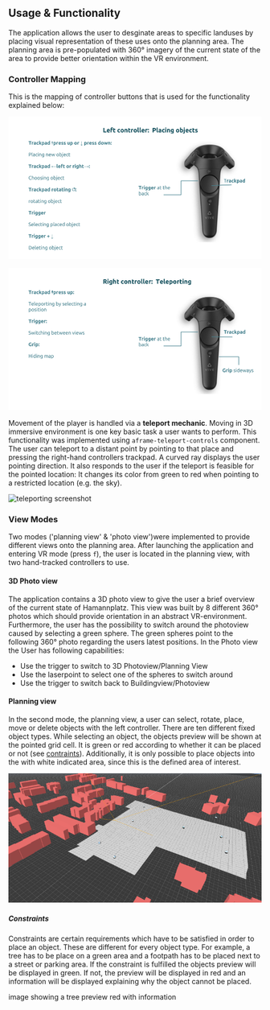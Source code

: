 
## Usage & Functionality
The application allows the user to desginate areas to specific landuses by
placing visual representation of these uses onto the planning area.
The planning area is pre-populated with 360° imagery of the current state of
the area to provide better orientation within the VR environment.

### Controller Mapping
This is the mapping of controller buttons that is used for the functionality
explained below:

![left hand](left-controller.png)

![right hand](right-controller.png)

Movement of the player is handled via a **teleport mechanic**.
Moving in 3D immersive environment is one key basic task a user wants to
perform. This functionality was implemented using `aframe-teleport-controls`
component. The user can teleport to a distant point by pointing to that place
and pressing the right-hand controllers trackpad.
A curved ray displays the user pointing direction. It also responds to the user
if the teleport is feasible for the pointed location: It changes its color
from green to red when pointing to a restricted location (e.g. the sky).

![teleporting screenshot](TODO)

### View Modes
Two modes ('planning view' & 'photo view')were implemented to provide different
views onto the planning area.
After launching the application and entering VR mode (press `f`), the user is
located in the planning view, with two hand-tracked controllers to use.

#### 3D Photo view
The application contains a 3D photo view to give the user a brief overview of
the current state of Hamannplatz. This view was built by 8 different 360° photos
which should provide orientation in an abstract VR-environment. Furthermore, the
user has the possibility to switch around the photoview caused by selecting a
green sphere. The green spheres point to the following  360° photo regarding the
users latest positions.
In the Photo view the User has following capabilities:

* Use the trigger to switch to 3D Photoview/Planning View
* Use the laserpoint to select one of the spheres to switch around
* Use the trigger to switch back to Buildingview/Photoview

#### Planning view  
In the second mode, the planning view, a user can select, rotate, place, move or delete
objects with the left controller. There are ten different fixed object types. While selecting 
an object, the objects preview will be shown at the pointed grid cell. It is green or red according 
to whether it can be placed or not (see [contraints](https://github.com/crend02/GeoVR/blob/master/docs/USER.md#constraints)). Additionally, it is only possible to place 
objects into the with white indicated area, since this is the defined area of interest.

![area of interest screenshot](aoi.png)

##### Constraints
Constraints are certain requirements which have to be satisfied in order to place
an object. These are different for every object type. For example, a tree has to be place 
on a green area and a footpath has to be placed next to a street or parking area. If the 
constraint is fulfilled the objects preview will be displayed in 
green. If not, the preview will be displayed in red and an information will be displayed 
explaining why the object cannot be placed.

image showing a tree preview red with information
